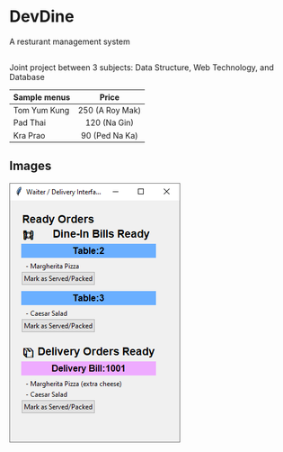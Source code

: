 # DevDine
A resturant management system
##
Joint project between 3 subjects: Data Structure, Web Technology, and Database

| Sample menus  | Price           |
| ------------- |:---------------:|
| Tom Yum Kung  | 250 (A Roy Mak) |
| Pad Thai      | 120 (Na Gin)    |
| Kra Prao      | 90 (Ped Na Ka)  |

## Images

![This is an alt text.](/screen.png "screen from hell.")
